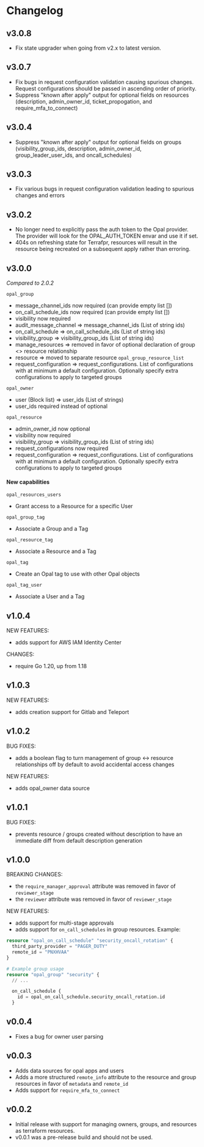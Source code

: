 # Changelog
## v3.0.8
- Fix state upgrader when going from v2.x to latest version.

## v3.0.7
- Fix bugs in request configuration validation causing spurious changes. Request configurations should be passed in ascending order of priority.
- Suppress "known after apply" output for optional fields on resources (description, admin_owner_id, ticket_propogation, and require_mfa_to_connect)

## v3.0.4
- Suppress "known after apply" output for optional fields on groups (visibility_group_ids, description, admin_owner_id, group_leader_user_ids, and oncall_schedules)

## v3.0.3
- Fix various bugs in request configuration validation leading to spurious changes and errors

## v3.0.2
- No longer need to explicitly pass the auth token to the Opal provider. The provider will look for the OPAL_AUTH_TOKEN envar and use it if set.
- 404s on refreshing state for Terrafpr, resources will result in the resource being recreated on a subsequent apply rather than erroring.

## v3.0.0

*Compared to 2.0.2*

`opal_group`
- message_channel_ids now required (can provide empty list [])
- on_call_schedule_ids now required (can provide empty list [])
- visibility now required
- audit_message_channel => message_channel_ids (List of string ids)
- on_call_schedule => on_call_schedule_ids (List of string ids)
- visibility_group => visibility_group_ids (List of string ids)
- manage_resources => removed in favor of optional declaration of group <> resource relationship
- resource => moved to separate resource `opal_group_resource_list`
- request_configuration => request_configurations. List of configurations with at minimum a default configuration. Optionally specify extra configurations to apply to targeted groups

`opal_owner`
- user (Block list) => user_ids (List of strings)
- user_ids required instead of optional

`opal_resource`
- admin_owner_id now optional
- visibility now required
- visibility_group => visibility_group_ids (List of string ids)
- request_configurations now required
- request_configuration => request_configurations. List of configurations with at minimum a default configuration. Optionally specify extra configurations to apply to targeted groups

#### New capabilities
`opal_resources_users`
- Grant access to a Resource for a specific User

`opal_group_tag`
- Associate a Group and a Tag

`opal_resource_tag`
- Associate a Resource and a Tag

`opal_tag`
- Create an Opal tag to use with other Opal objects

`opal_tag_user`
- Associate a User and a Tag

## v1.0.4

NEW FEATURES:

- adds support for AWS IAM Identity Center

CHANGES:

- require Go 1.20, up from 1.18

## v1.0.3

NEW FEATURES:

- adds creation support for Gitlab and Teleport

## v1.0.2

BUG FIXES:

- adds a boolean flag to turn management of group <-> resource relationships off by default to avoid accidental access changes

NEW FEATURES:

- adds opal_owner data source

## v1.0.1

BUG FIXES:

- prevents resource / groups created without description to have an immediate diff from default description generation

## v1.0.0

BREAKING CHANGES:

- the `require_manager_approval` attribute was removed in favor of `reviewer_stage`
- the `reviewer` attribute was removed in favor of `reviewer_stage`

NEW FEATURES:

- adds support for multi-stage approvals
- adds support for `on_call_schedules` in group resources. Example:

```terraform
resource "opal_on_call_schedule" "security_oncall_rotation" {
  third_party_provider = "PAGER_DUTY"
  remote_id = "PNXHVAA"
}

# Example group usage
resource "opal_group" "security" {
  // ...

  on_call_schedule {
    id = opal_on_call_schedule.security_oncall_rotation.id
  }
```

## v0.0.4

- Fixes a bug for owner user parsing

## v0.0.3

- Adds data sources for opal apps and users
- Adds a more structured `remote_info` attribute to the resource and group resources in favor of `metadata` and `remote_id`
- Adds support for `require_mfa_to_connect`

## v0.0.2

- Initial release with support for managing owners, groups, and resources as terraform resources.
- v0.0.1 was a pre-release build and should not be used.
